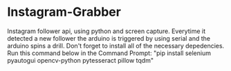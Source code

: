 # Instagram-Grabber

Instagram follower api, using python and screen capture. Everytime it detected a new follower the arduino is triggered by using serial and the arduino spins a drill.
Don't forget to install all of the necessary depedencies.
Run this command below in the Command Prompt:
"pip install selenium pyautogui opencv-python pytesseract pillow tqdm"
